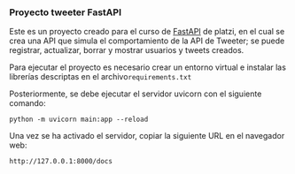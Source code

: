 ### Proyecto tweeter FastAPI

Este es un proyecto creado para el curso de [FastAPI](https://platzi.com/cursos/fastapi-errores/) de platzi, en el cual se crea una API que simula el comportamiento de la API de Tweeter; se puede registrar, actualizar, borrar y mostrar usuarios y tweets creados.

Para ejecutar el proyecto es necesario crear un entorno virtual e instalar las librerías descriptas en el archivo`requirements.txt`

Posteriormente, se debe ejecutar el servidor uvicorn con el siguiente comando:
~~~
python -m uvicorn main:app --reload
~~~
Una vez se ha activado el servidor, copiar la siguiente URL en el navegador web:
~~~
http://127.0.0.1:8000/docs
